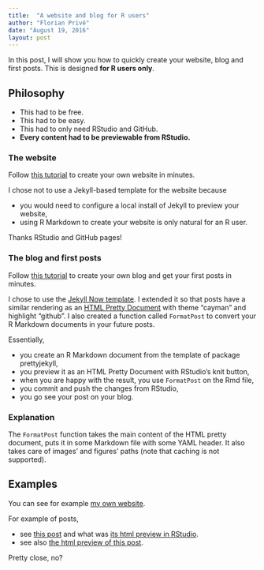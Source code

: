 ```yaml
---
title:  "A website and blog for R users"
author: "Florian Privé"
date: "August 19, 2016"
layout: post
---
```




<section class="main-content">
<p>In this post, I will show you how to quickly create your website, blog and first posts. This is designed <strong>for R users only</strong>.</p>
<div id="philosophy" class="section level2">
<h2>Philosophy</h2>
<ul>
<li>This had to be free.</li>
<li>This had to be easy.</li>
<li>This had to only need RStudio and GitHub.</li>
<li><strong>Every content had to be previewable from RStudio.</strong></li>
</ul>
<div id="the-website" class="section level3">
<h3>The website</h3>
<p>Follow <a href="https://github.com/privefl/rmarkdown-website-template#make-your-website-with-r-markdown-in-minutes">this tutorial</a> to create your own website in minutes.</p>
<p>I chose not to use a Jekyll-based template for the website because</p>
<ul>
<li>you would need to configure a local install of Jekyll to preview your website,</li>
<li>using R Markdown to create your website is only natural for an R user.</li>
</ul>
<p>Thanks RStudio and GitHub pages!</p>
</div>
<div id="the-blog-and-first-posts" class="section level3">
<h3>The blog and first posts</h3>
<p>Follow <a href="https://github.com/privefl/jekyll-now-r-template#add-a-blog-to-your-website-in-minutes">this tutorial</a> to create your own blog and get your first posts in minutes.</p>
<p>I chose to use the <a href="https://github.com/barryclark/jekyll-now">Jekyll Now template</a>. I extended it so that posts have a similar rendering as an <a href="http://statr.me/2016/08/creating-pretty-documents-with-the-prettydoc-package/">HTML Pretty Document</a> with theme “cayman” and highlight “github”. I also created a function called <code>FormatPost</code> to convert your R Markdown documents in your future posts.</p>
<p>Essentially,</p>
<ul>
<li>you create an R Markdown document from the template of package prettyjekyll,</li>
<li>you preview it as an HTML Pretty Document with RStudio’s knit button,</li>
<li>when you are happy with the result, you use <code>FormatPost</code> on the Rmd file,</li>
<li>you commit and push the changes from RStudio,</li>
<li>you go see your post on your blog.</li>
</ul>
</div>
<div id="explanation" class="section level3">
<h3>Explanation</h3>
<p>The <code>FormatPost</code> function takes the main content of the HTML pretty document, puts it in some Markdown file with some YAML header. It also takes care of images’ and figures’ paths (note that caching is not supported).</p>
</div>
</div>
<div id="examples" class="section level2">
<h2>Examples</h2>
<p>You can see for example <a href="https://privefl.github.io/">my own website</a>.</p>
<p>For example of posts,</p>
<ul>
<li>see <a href="https://privefl.github.io/blog/R-package-primefactr/">this post</a> and what was <a href="https://htmlpreview.github.io/?https://github.com/privefl/blog/blob/gh-pages/_knitr/post-primefactr.html">its html preview in RStudio</a>.</li>
<li>see also <a href="https://htmlpreview.github.io/?https://github.com/privefl/blog/blob/gh-pages/_knitr/post-webpage-blog.html">the html preview of this post</a>.</li>
</ul>
<p>Pretty close, no?</p>
</div>
</section>

